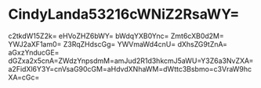 # CindyLanda53216cWNiZ2RsaWY=
c2tkdW15Z2k=
eHVoZHZ6bWY=
bWdqYXB0Ync=
Zmt6cXB0d2M=
YWJ2aXF1am0=
Z3RqZHdscGg=
YWVmaWd4cnU=
dXhsZG9tZnA=
aGxzYnducGE=
dGZxa2x5cnA=ZWdzYnpsdmM=amJud2R1d3hkcmJ5aWU=Y3Z6a3NvZXA=a2FidXl6Y3Y=cnVsaG90cGM=aHdvdXNhaWM=dWttc3Bsbmo=c3VraW9hcXA=cGc=
